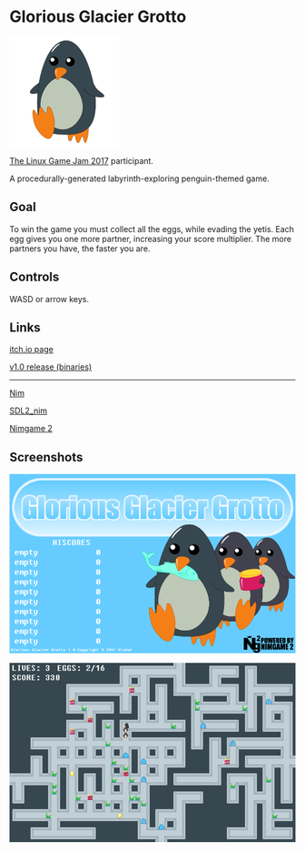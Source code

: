 Glorious Glacier Grotto
=======================

![Logo](data/gggrotto.png)

[The Linux Game Jam 2017](https://itch.io/jam/linux-jam-2017) participant.

A procedurally-generated labyrinth-exploring penguin-themed game.

Goal
----

To win the game you must collect all the eggs, while evading the yetis.
Each egg gives you one more partner, increasing your score multiplier.
The more partners you have, the faster you are.


Controls
--------

WASD or arrow keys.


Links
-----

[itch.io page](https://vladar.itch.io/glorious-glacier-grotto)

[v1.0 release (binaries)](https://github.com/Vladar4/ng2gggrotto/releases/tag/v1.0)

--------

[Nim](https://github.com/nim-lang/Nim)

[SDL2_nim](https://github.com/Vladar4/sdl2_nim)

[Nimgame 2](https://vladar4.github.io/nimgame2/)


Screenshots
-----------

![title screen](images/scr0.png)

![game_screen](images/scr1.png)

